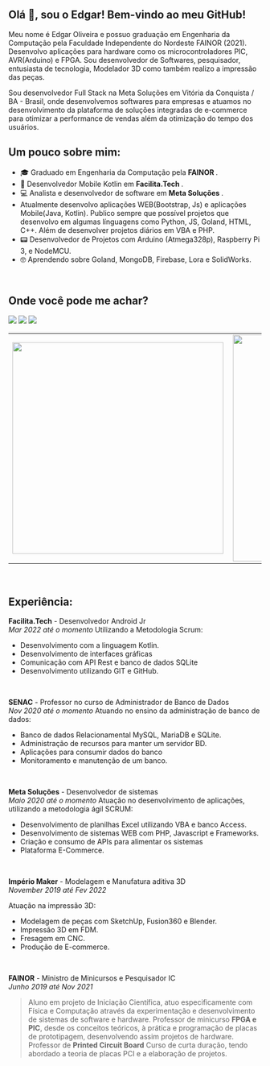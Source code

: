## Olá 👋, sou o Edgar! Bem-vindo ao meu GitHub!

  Meu nome é Edgar Oliveira e possuo graduação em Engenharia da Computação pela Faculdade Independente do Nordeste FAINOR (2021). Desenvolvo aplicações para hardware como os microcontroladores PIC, AVR(Arduino) e FPGA. Sou desenvolvedor de Softwares, pesquisador, entusiasta de tecnologia, Modelador 3D como também realizo a impressão das peças.
  
Sou desenvolvedor Full Stack na Meta Soluções em Vitória da Conquista / BA - Brasil, onde desenvolvemos softwares para empresas e atuamos no desenvolvimento da plataforma de soluções integradas de e-commerce para otimizar a performance de vendas além da otimização do tempo dos usuários.

 ##  Um pouco sobre mim:
 
- 🎓 Graduado em Engenharia da Computação pela <strong> FAINOR </strong>.
- 📱  Desenvolvedor Mobile Kotlin em <strong> Facilita.Tech </strong>.
- 💻 Analista e desenvolvedor de software em <strong> Meta Soluções </strong>.
- Atualmente desenvolvo aplicações WEB(Bootstrap, Js) e aplicações Mobile(Java, Kotlin). Publico sempre que possível projetos que desenvolvo em algumas línguagens como Python, JS, Goland, HTML, C++. Além de desenvolver projetos diários em VBA e PHP.
- 📟 Desenvolvedor de Projetos com Arduino (Atmega328p), Raspberry Pi 3, e NodeMCU.
- 🤓 Aprendendo sobre Goland, MongoDB, Firebase, Lora e SolidWorks.

<br>

## Onde você pode me achar?

[<img src="https://img.shields.io/badge/GitHub-100000?style=for-the-badge&logo=github&logoColor=white" />](https://github.com/EdgarOlv)  [<img src="https://img.shields.io/badge/linkedin-%230077B5.svg?&style=for-the-badge&logo=linkedin&logoColor=white" />](https://www.linkedin.com/in/edgarolv/) [<img src="https://img.shields.io/badge/Gmail-D14836?style=for-the-badge&logo=gmail&logoColor=white" />](mailto:edgaroliveira1258@gmail.com) 
<br>

<center>
  <table>
    <tr>
        <td><img width="420px" align="left" src="https://github-readme-stats.vercel.app/api/top-langs/?username=edgarolv&hide=html&layout=compact&theme=tokyonight" /></td>
        <td><img width="450px" align="left" src="https://github-readme-stats.vercel.app/api?username=edgarolv&theme=tokyonight"/></td>
    </tr>   
  </table>
</center>  

<br>

 ##  Experiência:
 
  
**Facilita.Tech** - Desenvolvedor Android Jr <br>
*Mar 2022 até o momento*
Utilizando a Metodologia Scrum:
- Desenvolvimento com a linguagem Kotlin. 
- Desenvolvimento de interfaces gráficas
- Comunicação com API Rest e banco de dados SQLite
- Desenvolvimento utilizando GIT e GitHub.
 <br> 
 
**SENAC** - Professor no curso de Administrador de Banco de Dados<br>
*Nov 2020 até o momento*
Atuando no ensino da administração de banco de dados:
- Banco de dados Relacionamental MySQL, MariaDB e SQLite.
- Administração de recursos para manter um servidor BD.
- Aplicações para consumir dados do banco
- Monitoramento e manutenção de um banco.
<br> 
 
**Meta Soluções** - Desenvolvedor de sistemas<br>
*Maio 2020 até o momento*
Atuação no desenvolvimento de aplicações, utilizando a metodologia ágil SCRUM:
- Desenvolvimento de planilhas Excel utilizando VBA e banco Access.
- Desenvolvimento de sistemas WEB com PHP, Javascript e Frameworks.
- Criação e consumo de APIs para alimentar os sistemas
- Plataforma E-Commerce.

<br>


**Império Maker** - Modelagem e Manufatura aditiva 3D<br>
*November 2019 até Fev 2022*

Atuação na impressão 3D:
- Modelagem de peças com SketchUp, Fusion360 e Blender.
- Impressão 3D em FDM.
- Fresagem em CNC.
- Produção de E-commerce.

<br>

**FAINOR** - Ministro de Minicursos e Pesquisador IC <br>
*Junho 2019 até Nov 2021*

> Aluno em projeto de Iniciação Científica, atuo especificamente com Física e Computação através da experimentação e desenvolvimento de sistemas de software e hardware.
> Professor de minicurso **FPGA e PIC**, desde os conceitos teóricos, à prática e programação de placas de prototipagem, desenvolvendo assim projetos de hardware.
> Professor de **Printed Circuit Board** Curso de curta duração, tendo abordado a teoria de placas PCI e a elaboração de projetos.
<br>

